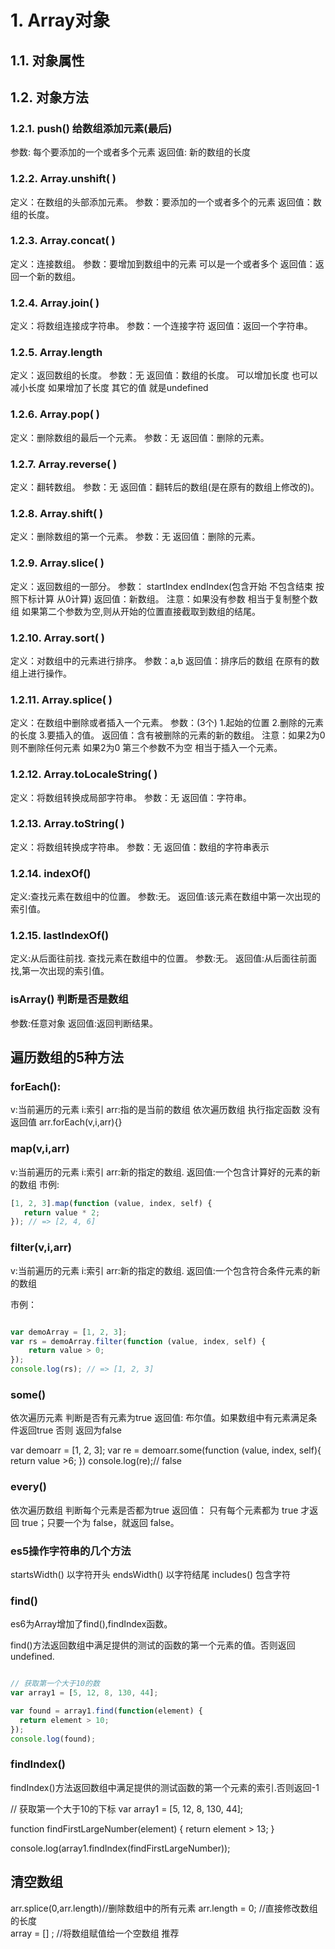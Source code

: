 # 1. Array对象

## 1.1. 对象属性

## 1.2. 对象方法

### 1.2.1. push() 给数组添加元素(最后)

参数:  每个要添加的一个或者多个元素
返回值: 新的数组的长度

### 1.2.2. Array.unshift( )  

定义：在数组的头部添加元素。
参数：要添加的一个或者多个的元素
返回值：数组的长度。

### 1.2.3. Array.concat( )  

定义：连接数组。
参数：要增加到数组中的元素 可以是一个或者多个
返回值：返回一个新的数组。

### 1.2.4. Array.join( )  

定义：将数组连接成字符串。
参数：一个连接字符
返回值：返回一个字符串。

### 1.2.5. Array.length  

定义：返回数组的长度。
参数：无
返回值：数组的长度。
可以增加长度  也可以减小长度  如果增加了长度 其它的值 就是undefined

### 1.2.6. Array.pop( )  

定义：删除数组的最后一个元素。
参数：无
返回值：删除的元素。

### 1.2.7. Array.reverse( )  

定义：翻转数组。
参数：无
返回值：翻转后的数组(是在原有的数组上修改的)。

### 1.2.8. Array.shift( )  

定义：删除数组的第一个元素。
参数：无
返回值：删除的元素。

### 1.2.9. Array.slice( )  

定义：返回数组的一部分。
参数：
startIndex
endIndex(包含开始 不包含结束  按照下标计算  从0计算)
返回值：新数组。
注意：如果没有参数  相当于复制整个数组
     如果第二个参数为空,则从开始的位置直接截取到数组的结尾。

### 1.2.10. Array.sort( )  

定义：对数组中的元素进行排序。
参数：a,b
返回值：排序后的数组  在原有的数组上进行操作。

### 1.2.11. Array.splice( )  

定义：在数组中删除或者插入一个元素。
参数：(3个)
1.起始的位置
2.删除的元素的长度
3.要插入的值。
返回值：含有被删除的元素的新的数组。
注意：如果2为0  则不删除任何元素  如果2为0 第三个参数不为空 相当于插入一个元素。

### 1.2.12. Array.toLocaleString( )  

定义：将数组转换成局部字符串。
参数：无
返回值：字符串。

### 1.2.13. Array.toString( )  

定义：将数组转换成字符串。
参数：无
返回值：数组的字符串表示

### 1.2.14. indexOf()

定义:查找元素在数组中的位置。
参数:无。
返回值:该元素在数组中第一次出现的索引值。

### 1.2.15. lastIndexOf()

定义:从后面往前找. 查找元素在数组中的位置。
参数:无。
返回值:从后面往前面找,第一次出现的索引值。

### isArray()  判断是否是数组

参数:任意对象
返回值:返回判断结果。

## 遍历数组的5种方法

### forEach(): 

v:当前遍历的元素  i:索引  arr:指的是当前的数组
依次遍历数组 执行指定函数  没有返回值
arr.forEach(v,i,arr){}

### map(v,i,arr)

v:当前遍历的元素  i:索引  arr:新的指定的数组.
返回值:一个包含计算好的元素的新的数组
市例:

 ```js
[1, 2, 3].map(function (value, index, self) {
    return value * 2;
}); // => [2, 4, 6]
```

### filter(v,i,arr)

v:当前遍历的元素  i:索引  arr:新的指定的数组.
返回值:一个包含符合条件元素的新的数组

市例：

```js

var demoArray = [1, 2, 3];
var rs = demoArray.filter(function (value, index, self) {
    return value > 0;
});
console.log(rs); // => [1, 2, 3]

```

### some()

依次遍历元素  判断是否有元素为true
返回值: 布尔值。如果数组中有元素满足条件返回true 否则 返回为false

var demoarr = [1, 2, 3];
var re = demoarr.some(function (value, index, self){
return value >6;
})
console.log(re);// false

### every()

依次遍历数组  判断每个元素是否都为true
返回值： 只有每个元素都为 true 才返回 true；只要一个为 false，就返回 false。

### es5操作字符串的几个方法

startsWidth() 以字符开头
endsWidth()   以字符结尾
includes()    包含字符

### find()

es6为Array增加了find(),findIndex函数。

find()方法返回数组中满足提供的测试的函数的第一个元素的值。否则返回undefined.

```javascript

// 获取第一个大于10的数
var array1 = [5, 12, 8, 130, 44];

var found = array1.find(function(element) {
  return element > 10;
});
console.log(found);

```

### findIndex()

findIndex()方法返回数组中满足提供的测试函数的第一个元素的索引.否则返回-1

// 获取第一个大于10的下标
var array1 = [5, 12, 8, 130, 44];

function findFirstLargeNumber(element) {
  return element > 13;
}

console.log(array1.findIndex(findFirstLargeNumber));


## 清空数组

arr.splice(0,arr.length)//删除数组中的所有元素
arr.length = 0; //直接修改数组的长度  
array = []  ;    //将数组赋值给一个空数组  推荐 

